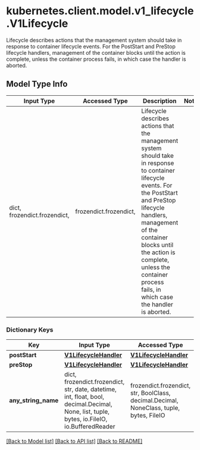 # kubernetes.client.model.v1_lifecycle.V1Lifecycle

Lifecycle describes actions that the management system should take in response to container lifecycle events. For the PostStart and PreStop lifecycle handlers, management of the container blocks until the action is complete, unless the container process fails, in which case the handler is aborted.

## Model Type Info
Input Type | Accessed Type | Description | Notes
------------ | ------------- | ------------- | -------------
dict, frozendict.frozendict,  | frozendict.frozendict,  | Lifecycle describes actions that the management system should take in response to container lifecycle events. For the PostStart and PreStop lifecycle handlers, management of the container blocks until the action is complete, unless the container process fails, in which case the handler is aborted. | 

### Dictionary Keys
Key | Input Type | Accessed Type | Description | Notes
------------ | ------------- | ------------- | ------------- | -------------
**postStart** | [**V1LifecycleHandler**](V1LifecycleHandler.md) | [**V1LifecycleHandler**](V1LifecycleHandler.md) |  | [optional] 
**preStop** | [**V1LifecycleHandler**](V1LifecycleHandler.md) | [**V1LifecycleHandler**](V1LifecycleHandler.md) |  | [optional] 
**any_string_name** | dict, frozendict.frozendict, str, date, datetime, int, float, bool, decimal.Decimal, None, list, tuple, bytes, io.FileIO, io.BufferedReader | frozendict.frozendict, str, BoolClass, decimal.Decimal, NoneClass, tuple, bytes, FileIO | any string name can be used but the value must be the correct type | [optional]

[[Back to Model list]](../../README.md#documentation-for-models) [[Back to API list]](../../README.md#documentation-for-api-endpoints) [[Back to README]](../../README.md)

